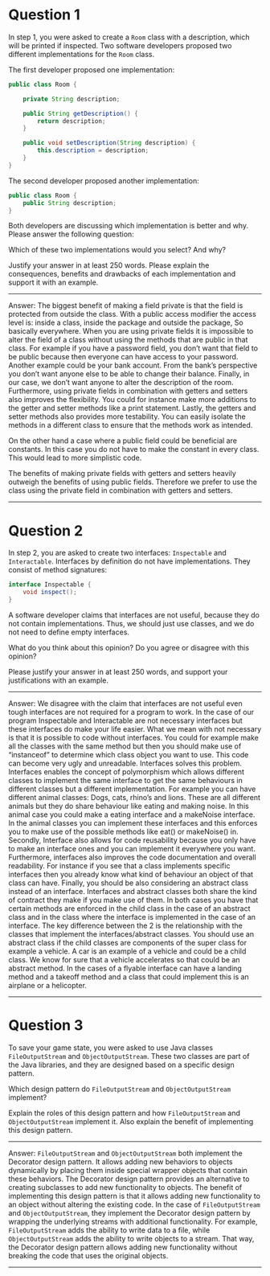 # Question 1

In step 1, you were asked to create a `Room` class with a description, which will be printed if inspected. Two software developers proposed two different implementations for the `Room` class.

The first developer proposed one implementation:

```java
public class Room {

    private String description;

    public String getDescription() {
        return description;
    }

    public void setDescription(String description) {
        this.description = description;
    }
}
```

The second developer proposed another implementation:

```java
public class Room {
    public String description;
}
```

Both developers are discussing which implementation is better and why. Please answer the following question:

Which of these two implementations would you select? And why?

Justify your answer in at least 250 words. Please explain the consequences, benefits and drawbacks of each implementation and support it with an example.

___

Answer: The biggest benefit of making a field private is that the field is protected from outside the class. With a public access modifier the access level is: inside a class, inside the package and outside the package, So basically everywhere. When you are using private fields it is impossible to alter the field of a class without using the methods that are public in that class. For example if you have a password field, you don’t want that field to be public because then everyone can have access to your password. Another example could be your bank account. From the bank’s perspective you don’t want anyone else to be able to change their balance. Finally, in our case, we don’t want anyone to alter the description of the room.
Furthermore, using private fields in combination with getters and setters also improves the flexibility. You could for instance make more additions to the getter and setter methods like a print statement.
Lastly, the getters and setter methods also  provides more testability. You can easily isolate the methods in a different class to ensure that the methods work as intended.

On the other hand a case where a public field could be beneficial are constants. In this case you do not have to make the constant in every class. This would lead to more simplistic code.

The benefits of making private fields with getters and setters heavily outweigh the benefits of using public fields. Therefore we prefer to use the class using the private field in combination with getters and setters.


___

# Question 2

In step 2, you are asked to create two interfaces: `Inspectable` and `Interactable`.
Interfaces by definition do not have implementations. They consist of method signatures:

```java
interface Inspectable {
    void inspect();
}
```

A software developer claims that interfaces are not useful, because they do not contain implementations. Thus, we should just use classes, and we do not need to define empty interfaces.

What do you think about this opinion? Do you agree or disagree with this opinion?

Please justify your answer in at least 250 words, and support your justifications with an example.

___

Answer:
We disagree with the claim that interfaces are not useful even tough interfaces are not required for a program to work. In the case of our program Inspectable and Interactable are not necessary interfaces but these interfaces do make your life easier.
What we mean with not necessary is that it is possible to code without interfaces. You could for example make all the classes with the same method but then you should make use of “instanceof” to determine which class object you want to use. This code can become very ugly and unreadable.
Interfaces solves this problem. Interfaces enables the concept of polymorphism which allows different classes to implement the same interface to get the same behaviours in different classes but a different implementation. For example you can have different animal classes: Dogs, cats, rhino’s and lions. These are all different animals but they do share behaviour like eating and making noise. In this animal case you could make a eating interface and a makeNoise interface. In the animal classes you can implement these interfaces and this enforces you to make use of the possible methods like eat() or makeNoise() in.
Secondly, Interface also allows for code reusability because you only have to make an interface ones and you can implement it everywhere you want.
Furthermore, interfaces also improves the code documentation and overall readability. For instance if you see that a class implements specific interfaces then you already know what kind of behaviour an object of that class can have.
Finally, you should be also considering an abstract class instead of an interface. Interfaces and abstract classes both share the kind of contract they make if you make use of them. In both cases you have that certain methods are enforced in the child class in the case of an abstract class and in the class where the interface is implemented in the case of an interface. The key difference between the 2 is the relationship with the classes that implement the interfaces/abstract classes. You should use an abstract class if the child classes are components of the super class for example a vehicle. A car is an example of a vehicle and could be a child class. We know for sure that a vehicle accelerates so that could be an abstract method. In the cases of a flyable interface can have a landing method and a takeoff method and a class that could implement this is an airplane or a helicopter. 
___

# Question 3

To save your game state, you were asked to use Java classes `FileOutputStream` and `ObjectOutputStream`.
These two classes are part of the Java libraries, and they are designed based on a specific design pattern.

Which design pattern do `FileOutputStream` and `ObjectOutputStream` implement?

Explain the roles of this design pattern and how `FileOutputStream` and `ObjectOutputStream` implement it. Also explain the benefit of implementing this design pattern.

___

Answer: `FileOutputStream` and `ObjectOutputStream` both implement the Decorator design
pattern. It allows adding new behaviors to objects dynamically by placing them inside
special wrapper objects that contain these behaviors. The Decorator design pattern
provides an alternative to creating subclasses to add new functionality to objects. The benefit
of implementing this design pattern is that it allows adding new functionality to an object
without altering the existing code. In the case of `FileOutputStream` and
`ObjectOutputStream`, they implement the Decorator design pattern by wrapping the
underlying streams with additional functionality. For example, `FileOutputStream` adds
the ability to write data to a file, while `ObjectOutputStream` adds the ability to write
objects to a stream. That way, the Decorator design pattern allows adding new
functionality without breaking the code that uses the original objects.

___
